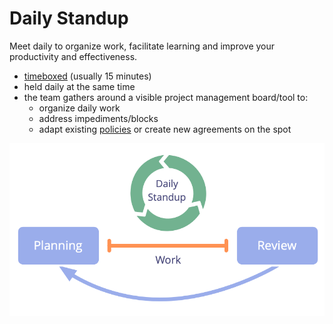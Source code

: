 # Daily Standup

<summary>
Meet daily to organize work, facilitate learning and improve your productivity and effectiveness.
</summary>

-   [timeboxed](glossary:timebox) (usually 15 minutes)
-   held daily at the same time
-   the team gathers around a visible project management board/tool to:
    -   organize daily work
    -   address impediments/blocks
    -   adapt existing [policies](glossary:policy) or create new agreements on the spot

![Daily standup is an essential meeting for self-organizing teams.](img/meetings/planning-review-standup.png)
